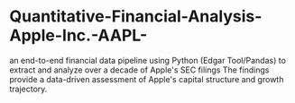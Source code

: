 # Quantitative-Financial-Analysis-Apple-Inc.-AAPL-
an end-to-end financial data pipeline using Python (Edgar Tool/Pandas) to extract and analyze over a decade of Apple's SEC filings The findings provide a data-driven assessment of Apple's capital structure and growth trajectory.
